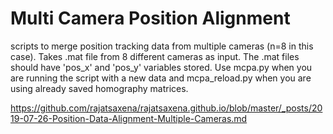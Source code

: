 # Multi Camera Position Alignment

scripts to merge position tracking data from multiple cameras (n=8 in this case). Takes .mat file from 8 different cameras as input. The .mat files should have 'pos_x' and 'pos_y' variables stored. Use mcpa.py when you are running the script with a new data and mcpa_reload.py when you are using already saved homography matrices.

https://github.com/rajatsaxena/rajatsaxena.github.io/blob/master/_posts/2019-07-26-Position-Data-Alignment-Multiple-Cameras.md
